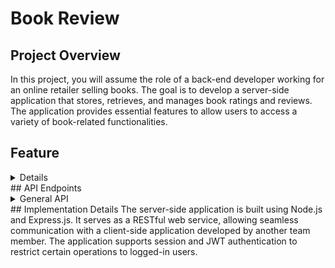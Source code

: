 # Book Review
## Project Overview
In this project, you will assume the role of a back-end developer working for an online retailer selling books. The goal is to develop a server-side application that stores, retrieves, and manages book ratings and reviews. The application provides essential features to allow users to access a variety of book-related functionalities.
## Feature
<details>
<ul>
    <li>Retrieve a list of all books available in the bookshop.</li>
    <li>Search for specific books using their ISBN code, author names, and titles.</li>
    <li>Retrieve reviews and comments for specified books.</li>
    <li>Register as a new user of the application.</li>
    <li>Login to the application.</li>
    <li>Add a new review for a book (logged-in users only).</li>
    <li>Modify a book review (logged-in users can modify only their own reviews).</li>
    <li>Delete a book review (logged-in users can delete only their own reviews).</li>
    <li>Support for multiple users accessing the application simultaneously.</li>
</ul>
</details>
## API Endpoints
<details>
<summary>General API</summary>
<ol> 
    <li>Get ```/```</li>
    This endpoint retrieves all books in the storage.
    <li>Get ```/isbn/:isbn```</li>
    This endpoint allows users to search for a specific book by its ISBN code. It returns detailed information about the book, including its title, author, and other relevant details.
    <li>Get ```/author/:author```</li>
    This endpoint retrieves all books by a specified author. Users can find all titles associated with an author's name, enhancing the search functionality.
    <li>Get ```/title/:title```</li>
    This endpoint allows users to search for a specific book by its title. It returns details of the matching book, accommodating special characters and case insensitivity.
    <li>Get ```/review/:isbn```</li>
    This endpoint retrieves all reviews and comments for a specified book identified by its ISBN. Users can view the ratings and comments left by other users.
</ol>
<summary>Authenticated User API</summary>
<ol> 
    <li>Post ```/register```</li>
    This endpoint allows new users to register for the application. Users provide necessary information to create an account, including username and password.
    <li>Post ```/customer/login```</li>
    This endpoint authenticates users based on their credentials. Upon successful login, a session or JWT token is generated for subsequent requests, ensuring secure access to restricted functionalities.
    <li>Put ```/customer/auth/review/:isbn```</li>
    This endpoint enables logged-in users to add a new review for a book specified by its ISBN. Users must be authenticated to perform this action, ensuring that only authorized reviews are submitted.
    <li>Delete ```/customer/auth/review/:isbn```</li>
    This endpoint allows logged-in users to delete their own reviews for a book identified by its ISBN. It ensures that users can manage their contributions while maintaining review integrity.
</ol>
</details>
## Implementation Details
The server-side application is built using Node.js and Express.js. It serves as a RESTful web service, allowing seamless communication with a client-side application developed by another team member. The application supports session and JWT authentication to restrict certain operations to logged-in users.
